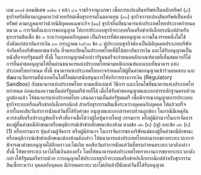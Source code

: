 เลม ๑๓๗ ตอนพิเศษ ๑๗๓ ง
หน้า ๔๑
ราชกิจจานุเบกษา
เพื่อการแปลงสินทรัพย์เป็นหลักทรัพย์
(๔) ธุรกิจทรัสตีตามกฎหมายว่าด้วยทรัสต์เพื่อธุรกรรมในตลาดทุน
(๑๐) ธุรกิจการแปลงสินทรัพย์เป็นหลักทรัพย์ ตามกฎหมายว่าด้วยนิติบุคคลเฉพาะกิจ
(๑๑) ธุรกิจอื่นที่ธนาคารแห่งประเทศไทยประกาศกำหนด
หมวด ๑
การจัดตั้งและการขออนุญาต
ให้การประกอบธุรกิจระบบหรือเครือข่ายอิเล็กทรอนิกส์สำหรับธุรกรรมสินเชื่อ
ข้อ ๓
ระหว่างบุคคลกับบุคคล เป็นกิจการที่ต้องขออนุญาต
ความในวรรคหนึ่งไม่ใช้บังคับแก่สถาบันการเงิน
๓๐ กรกฎาคม ๒๕๖๓
ข้อ ๔ ผู้ประกอบธุรกิจต้องเป็นนิติบุคคลประเภทบริษัทจำกัดหรือบริษัทมหาชนจำกัด
ที่จดทะเบียนในประเทศไทยที่มิใช่สถาบันการเงิน และได้รับอนุญาตเป็นหนังสือจากรัฐมนตรี ทั้งนี้
ในการอนุญาตดังกล่าวรัฐมนตรีจะกำหนดหลักเกณฑ์ตามที่เห็นสมควรก็ได้
การยื่นคําขออนุญาตให้ยื่นผ่านธนาคารแห่งประเทศไทยตามหลักเกณฑ์และแบบที่ธนาคาร
แห่งประเทศไทยกำหนด ทั้งนี้ ธนาคารแห่งประเทศไทยอาจกำหนดให้ผู้ยื่นคำขออนุญาตเข้าร่วมทดสอบ
และพัฒนานวัตกรรมที่นำเทคโนโลยีใหม่มาสนับสนุนการให้บริการทางการเงิน (Regulatory Sandbox)
กับธนาคารแห่งประเทศไทย ตามหลักเกณฑ์ วิธีการ และเงื่อนไขที่ธนาคารแห่งประเทศไทยกําหนด
ก่อนเสนอความเห็นต่อรัฐมนตรีด้วยก็ได้
เมื่อได้รับคำขออนุญาตและเอกสารหลักฐานครบถ้วนถูกต้องแล้ว ให้ธนาคารแห่งประเทศไทย
เสนอความเห็นต่อรัฐมนตรี เพื่อพิจารณาอนุญาตการประกอบธุรกิจระบบหรือเครือข่ายอิเล็กทรอนิกส์
สำหรับธุรกรรมสินเชื่อระหว่างบุคคลกับบุคคล ให้แล้วเสร็จภายในหกสิบวันทำการนับแต่วันที่ได้รับคำขอ
อนุญาตและเอกสารครบถ้วนถูกต้อง
ในกรณีมีเหตุอันควรสงสัยหรือปรากฏข้อเท็จจริงที่อาจเชื่อได้ว่าผู้ถือหุ้นรายใหญ่ กรรมการ
หรือผู้มีอำนาจในการจัดการของผู้ยื่นคำขอมีลักษณะหรือพฤติการณ์เข้าข่ายลักษณะต้องห้าม
ตามข้อ ๑๒ (๒) (ญ) และข้อ ๑๒ (๒) (1) หรือกรรมการ หุ้นส่วนผู้จัดการ หรือผู้มีอำนาจ
ในการจัดการของบริษัทแม่ของผู้ยื่นคำขอมีลักษณะหรือพฤติการณ์เข้าข่ายลักษณะต้องห้ามดังกล่าว
ให้ธนาคารแห่งประเทศไทยสามารถขยายระยะเวลาการพิจารณาคำขออนุญาตได้อีกคราวละไม่เกิน
หกสิบวันทำการนับแต่วันที่ครบกำหนดระยะเวลาดังกล่าว ทั้งนี้ ให้ขยายระยะเวลาได้ไม่เกินสองครั้ง
โดยให้ธนาคารแห่งประเทศไทยรายงานการขยายระยะเวลาดังกล่าวให้รัฐมนตรีทราบด้วย
การอนุญาตให้ประกอบธุรกิจระบบเครือข่ายอิเล็กทรอนิกส์สำหรับธุรกรรมสินเชื่อระหว่าง
บุคคลกับบุคคล มีกําหนดระยะเวลาไม่เกินห้าปีนับแต่วันที่ได้รับอนุญาต
